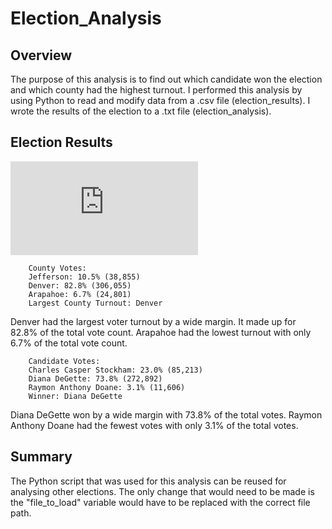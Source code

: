 # Election_Analysis
## Overview

The purpose of this analysis is to find out which candidate won the election and which county had the highest turnout. I performed this analysis by using Python to read and modify data from a .csv file (election_results). I wrote the results of the election to a .txt file (election_analysis).

## Election Results

![Election_Results](https://github.com/jolwig/Election_Analysis/blob/main/analysis/election_analysis.txt)

        County Votes:
        Jefferson: 10.5% (38,855)
        Denver: 82.8% (306,055)
        Arapahoe: 6.7% (24,801)
        Largest County Turnout: Denver

Denver had the largest voter turnout by a wide margin. It made up for 82.8% of the total vote count. Arapahoe had the lowest turnout with only 6.7% of the total vote count.

        Candidate Votes:
        Charles Casper Stockham: 23.0% (85,213)
        Diana DeGette: 73.8% (272,892)
        Raymon Anthony Doane: 3.1% (11,606)
        Winner: Diana DeGette

Diana DeGette won by a wide margin with 73.8% of the total votes. Raymon Anthony Doane had the fewest votes with only 3.1% of the total votes.

## Summary

The Python script that was used for this analysis can be reused for analysing other elections. The only change that would need to be made is the "file_to_load" variable would have to be replaced with the correct file path.
